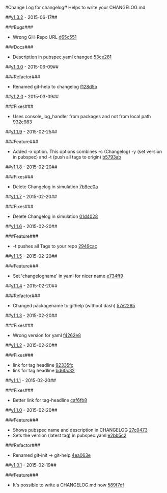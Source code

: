 #Change Log for changelog#
Helps to write your CHANGELOG.md

##[v1.3.2](http://github.com/mikemitterer/dart-git-help/compare/v1.3.1...v1.3.2) - 2015-06-17##

###Bugs###
* Wrong GH-Repo URL [d65c551](https://github.com/mikemitterer/dart-git-help/commit/d65c5517c5c32689c824e0b3948757d7a1f591f9)

###Docs###
* Description in pubspec.yaml changed [53ce281](https://github.com/mikemitterer/dart-git-help/commit/53ce2819f81780a0d3d34027fff43fa65e52c0b8)

##[v1.3.0](http://github.com/mikemitterer/dart-git-help/compare/v1.2.0...v1.3.0) - 2015-06-09##

###Refactor###
* Renamed git-help to changelog [f128d5b](https://github.com/mikemitterer/dart-git-help/commit/f128d5b62484f7346eaad72cbce3e6f44e0c463f)

##[v1.2.0](http://github.com/mikemitterer/dart-git-help/compare/v1.1.9...v1.2.0) - 2015-03-09##

###Fixes###
* Uses console_log_handler from packages and not from local path [932c983](https://github.com/mikemitterer/dart-git-help/commit/932c983bbee988f95fccb23ac146b450b865edfa)

##[v1.1.9](http://github.com/mikemitterer/dart-git-help/compare/v1.1.8...v1.1.9) - 2015-02-25##

###Feature###
* Added -x option. This options combines -c (Changelog) -y (set version in pubspec) and -t (push all tags to origin) [b5793ab](https://github.com/mikemitterer/dart-git-help/commit/b5793ab1763330cf514f89990a539e0b4a0340d5)

##[v1.1.8](http://github.com/mikemitterer/dart-git-help/compare/v1.1.7...v1.1.8) - 2015-02-20##

###Fixes###
* Delete Changelog in simulation [7b9ee0a](https://github.com/mikemitterer/dart-git-help/commit/7b9ee0a35f47d14feffd21629597a0b7f5f6f7b0)

##[v1.1.7](http://github.com/mikemitterer/dart-git-help/compare/v1.1.6...v1.1.7) - 2015-02-20##

###Fixes###
* Delete Changelog in simulation [01d4028](https://github.com/mikemitterer/dart-git-help/commit/01d40282b9829aaca7ef2a295c5bfdd8e2b1961b)

##[v1.1.6](http://github.com/mikemitterer/dart-git-help/compare/v1.1.5...v1.1.6) - 2015-02-20##

###Feature###
* -t pushes all Tags to your repo [2949cac](https://github.com/mikemitterer/dart-git-help/commit/2949cacb8181a34a5a39d803a54a3f85544dbca2)

##[v1.1.5](http://github.com/mikemitterer/dart-git-help/compare/v1.1.4...v1.1.5) - 2015-02-20##

###Feature###
* Set 'changelogname' in yaml for nicer name [e734ff9](https://github.com/mikemitterer/dart-git-help/commit/e734ff9c553e6989ecd084591dcaee1f8d4698f1)

##[v1.1.4](http://github.com/mikemitterer/dart-git-help/compare/v1.1.3...v1.1.4) - 2015-02-20##

###Refactor###
* Changed packagename to githelp (without dash) [57e2285](https://github.com/mikemitterer/dart-git-help/commit/57e22850062bc4f52114500c55ac2905585310cd)

##[v1.1.3](http://github.com/mikemitterer/dart-git-help/compare/v1.1.2...v1.1.3) - 2015-02-20##

###Fixes###
* Wrong version for yaml [f4262e8](https://github.com/mikemitterer/dart-git-help/commit/f4262e84f7b793556d379590cd462d76a11a765e)

##[v1.1.2](http://github.com/mikemitterer/dart-git-help/compare/v1.1.1...v1.1.2) - 2015-02-20##

###Fixes###
* link for tag headline [92335fc](https://github.com/mikemitterer/dart-git-help/commit/92335fc12509a09301a765853532334ce327a475)
* link for tag headline [bd60c32](https://github.com/mikemitterer/dart-git-help/commit/bd60c326f329d2fbea4e337cba9953a3feb7bca0)

##[v1.1.1](http://github.com/mikemitterer/dart-git-help/compare/v1.1.0...v1.1.1) - 2015-02-20##

###Fixes###
* Better link for tag-headline [caf6fb8](https://github.com/mikemitterer/dart-git-help/commit/caf6fb8ccaf2e2c3cffc365177022a3e3449ffee)

##[v1.1.0](http://github.com/mikemitterer/dart-git-help/compare/v1.0.1...v1.1.0) - 2015-02-20##

###Feature###
* Shows pubspec name and description in CHANGELOG [27c0473](https://github.com/mikemitterer/dart-git-help/commit/27c047343bc75152d684e9d83e25dc74ae055856)
* Sets the version (latest tag) in pubspec.yaml [e2bb5c2](https://github.com/mikemitterer/dart-git-help/commit/e2bb5c25c53699523e000812ee2336eeff5c8490)

###Refactor###
* Renamed git-init -> git-help [4ea063e](https://github.com/mikemitterer/dart-git-help/commit/4ea063ea9d4abd349bcd2f02a52bd7e9db45fa32)

##[v1.0.1](http://github.com/mikemitterer/dart-git-help/compare/v1.0...v1.0.1) - 2015-02-19##

###Feature###
* It's possible to write a CHANGELOG.md now [589f7df](https://github.com/mikemitterer/dart-git-help/commit/589f7df523f681df166de7526db407add803db87)

